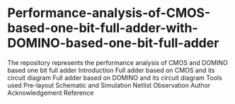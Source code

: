 # Performance-analysis-of-CMOS-based-one-bit-full-adder-with-DOMINO-based-one-bit-full-adder
The repository represents the performance analysis of CMOS and DOMINO based one bit full adder
Introduction
Full adder based on CMOS and its circuit diagram
Full adder based on DOMINO and its circuit diagram
Tools used
Pre-layout Schematic and Simulation
Netlist
Observation
Author
Acknowledgement
Reference
